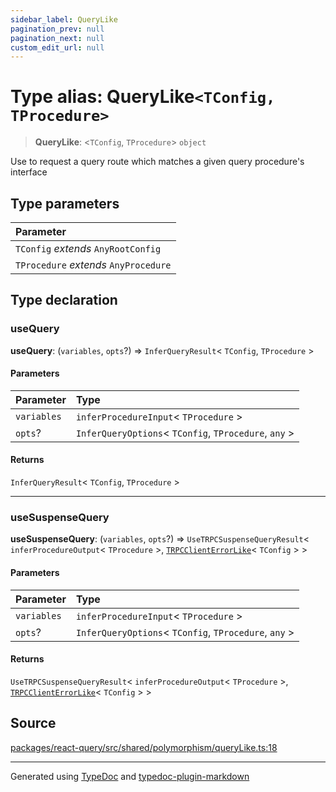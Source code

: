 ```yaml
---
sidebar_label: QueryLike
pagination_prev: null
pagination_next: null
custom_edit_url: null
---
```


# Type alias: QueryLike`<TConfig, TProcedure>`

> **QueryLike**: \<`TConfig`, `TProcedure`\> `object`

Use to request a query route which matches a given query procedure's interface

## Type parameters

| Parameter                             |
| :------------------------------------ |
| `TConfig` _extends_ `AnyRootConfig`   |
| `TProcedure` _extends_ `AnyProcedure` |

## Type declaration

### useQuery

**useQuery**: (`variables`, `opts`?) => `InferQueryResult`< `TConfig`, `TProcedure` \>

#### Parameters

| Parameter   | Type                                                   |
| :---------- | :----------------------------------------------------- |
| `variables` | `inferProcedureInput`< `TProcedure` \>                 |
| `opts`?     | `InferQueryOptions`< `TConfig`, `TProcedure`, `any` \> |

#### Returns

`InferQueryResult`< `TConfig`, `TProcedure` \>

---

### useSuspenseQuery

**useSuspenseQuery**: (`variables`, `opts`?) => `UseTRPCSuspenseQueryResult`< `inferProcedureOutput`< `TProcedure` \>, [`TRPCClientErrorLike`](../../01-module.index/04-Type%20Aliases/03-type-alias.TRPCClientErrorLike.md)< `TConfig` \> \>

#### Parameters

| Parameter   | Type                                                   |
| :---------- | :----------------------------------------------------- |
| `variables` | `inferProcedureInput`< `TProcedure` \>                 |
| `opts`?     | `InferQueryOptions`< `TConfig`, `TProcedure`, `any` \> |

#### Returns

`UseTRPCSuspenseQueryResult`< `inferProcedureOutput`< `TProcedure` \>, [`TRPCClientErrorLike`](../../01-module.index/04-Type%20Aliases/03-type-alias.TRPCClientErrorLike.md)< `TConfig` \> \>

## Source

[packages/react-query/src/shared/polymorphism/queryLike.ts:18](https://github.com/trpc/trpc/blob/caccce64/packages/react-query/src/shared/polymorphism/queryLike.ts#L18)

---

Generated using [TypeDoc](https://typedoc.org/) and [typedoc-plugin-markdown](https://www.npmjs.com/package/typedoc-plugin-markdown)
